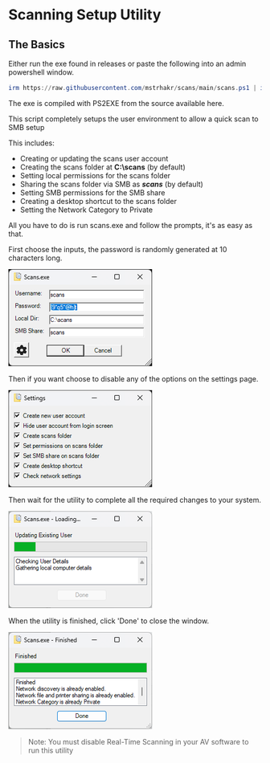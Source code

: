 # **Scanning Setup Utility**
## The Basics

Either run the exe found in releases or paste the following into an admin powershell window.

``` powershell
irm https://raw.githubusercontent.com/mstrhakr/scans/main/scans.ps1 | iex
```

The exe is compiled with PS2EXE from the source available here.

This script completely setups the user environment to allow a quick scan to SMB setup

This includes:
- Creating or updating the scans user account
- Creating the scans folder at **C:\scans** (by default)
- Setting local permissions for the scans folder
- Sharing the scans folder via SMB as ***scans*** (by default)
- Setting SMB permissions for the SMB share
- Creating a desktop shortcut to the scans folder
- Setting the Network Category to Private

All you have to do is run scans.exe and follow the prompts, it's as easy as that.

First choose the inputs, the password is randomly generated at 10 characters long.

![Setup](img/scans-setup.png)

Then if you want choose to disable any of the options on the settings page.

![Settings](img/scans-settings.png)

Then wait for the utility to complete all the required changes to your system.

![Loading](img/scans-loading.png)

When the utility is finished, click 'Done' to close the window.

![Finished](img/scans-finished.png)

> Note: You must disable Real-Time Scanning in your AV software to run this utility
